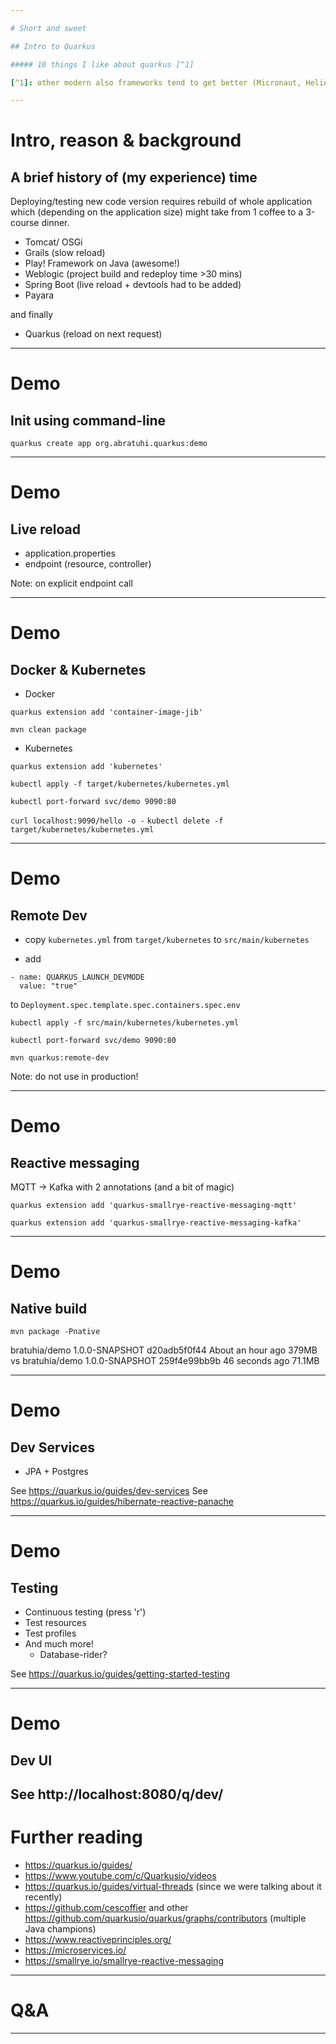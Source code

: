 ```yaml
---

# Short and sweet

## Intro to Quarkus

##### 10 things I like about quarkus [^1]

[^1]: other modern also frameworks tend to get better (Micronaut, Helidon)

---
```


# Intro, reason & background

## A brief history of (my experience) time

Deploying/testing new code version requires rebuild of whole application which (depending on the application size) might take from 1 coffee to a 3-course dinner.

* Tomcat/ OSGi
* Grails (slow reload)
* Play! Framework on Java (awesome!)
* Weblogic (project build and redeploy time >30 mins)
* Spring Boot (live reload + devtools had to be added)
* Payara

and finally

* Quarkus (reload on next request)

---

# Demo

## Init using command-line

`quarkus create app org.abratuhi.quarkus:demo`

---

# Demo

## Live reload

* application.properties
* endpoint (resource, controller)

Note: on explicit endpoint call

---

# Demo

## Docker & Kubernetes

* Docker

`quarkus extension add 'container-image-jib'`

`mvn clean package`

* Kubernetes

`quarkus extension add 'kubernetes'`

`kubectl apply -f target/kubernetes/kubernetes.yml`

`kubectl port-forward svc/demo 9090:80`

`curl localhost:9090/hello -o -`
`kubectl delete -f target/kubernetes/kubernetes.yml`

---

# Demo

## Remote Dev

* copy `kubernetes.yml` from `target/kubernetes` to `src/main/kubernetes`

* add

```
- name: QUARKUS_LAUNCH_DEVMODE
  value: "true"
```

to `Deployment.spec.template.spec.containers.spec.env`

`kubectl apply -f src/main/kubernetes/kubernetes.yml`

`kubectl port-forward svc/demo 9090:80`

`mvn quarkus:remote-dev`


Note: do not use in production!

---

# Demo

## Reactive messaging

MQTT -> Kafka with 2 annotations (and a bit of magic)

`quarkus extension add 'quarkus-smallrye-reactive-messaging-mqtt'`

`quarkus extension add 'quarkus-smallrye-reactive-messaging-kafka'`

---

# Demo

## Native build

`mvn package -Pnative`

bratuhia/demo                              1.0.0-SNAPSHOT   d20adb5f0f44   About an hour ago   379MB
vs
bratuhia/demo                              1.0.0-SNAPSHOT   259f4e99bb9b   46 seconds ago   71.1MB

---

# Demo

## Dev Services

* JPA + Postgres

See https://quarkus.io/guides/dev-services
See https://quarkus.io/guides/hibernate-reactive-panache

---

# Demo

## Testing

* Continuous testing (press 'r')
* Test resources
* Test profiles
* And much more!
  * Database-rider?

See https://quarkus.io/guides/getting-started-testing

---

# Demo

## Dev UI

See http://localhost:8080/q/dev/
---

# Further reading

* https://quarkus.io/guides/
* https://www.youtube.com/c/Quarkusio/videos
* https://quarkus.io/guides/virtual-threads (since we were talking about it recently)
* https://github.com/cescoffier and other https://github.com/quarkusio/quarkus/graphs/contributors (multiple Java champions)
* https://www.reactiveprinciples.org/
* https://microservices.io/
* https://smallrye.io/smallrye-reactive-messaging

---

# Q&A

---

